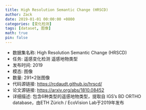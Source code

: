 ```yaml
---
title: High Resolution Semantic Change (HRSCD)
author: Zack
date: 2019-01-01 00:00:00 +0800
categories: [变化检测]
tags: [dataset, 图像]
math: true
pin: false
---
```

- 数据集名称: High Resolution Semantic Change (HRSCD)
- 任务: 遥感变化检测 遥感地物类型
- 发布时间: 2019
- 模态: 图像
- 数量: 291×2张图像
- 代码源链接: https://rcdaudt.github.io/hrscd/
- 论文源链接: https://arxiv.org/abs/1810.08452
- 详细描述: 包含6种类型的遥感地物类型，提取自 IGS’s BD ORTHO database，由ETH Zürich / EcoVision Lab于2019年发布
